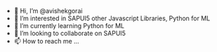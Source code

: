 - 👋 Hi, I’m @avishekgorai
- 👀 I’m interested in SAPUI5 other Javascript Libraries, Python for ML
- 🌱 I’m currently learning Python for ML
- 💞️ I’m looking to collaborate on SAPUI5
- 📫 How to reach me ...

<!---
avishekgorai/avishekgorai is a ✨ special ✨ repository because its `README.md` (this file) appears on your GitHub profile.
You can click the Preview link to take a look at your changes.
--->
